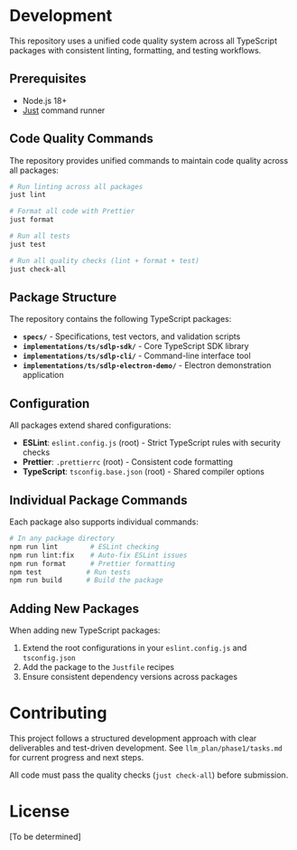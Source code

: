 # Development

This repository uses a unified code quality system across all TypeScript packages with consistent linting, formatting, and testing workflows.

## Prerequisites

- Node.js 18+
- [Just](https://just.systems/) command runner

## Code Quality Commands

The repository provides unified commands to maintain code quality across all packages:

```bash
# Run linting across all packages
just lint

# Format all code with Prettier
just format

# Run all tests
just test

# Run all quality checks (lint + format + test)
just check-all
```

## Package Structure

The repository contains the following TypeScript packages:

- **`specs/`** - Specifications, test vectors, and validation scripts
- **`implementations/ts/sdlp-sdk/`** - Core TypeScript SDK library
- **`implementations/ts/sdlp-cli/`** - Command-line interface tool
- **`implementations/ts/sdlp-electron-demo/`** - Electron demonstration application

## Configuration

All packages extend shared configurations:

- **ESLint**: `eslint.config.js` (root) - Strict TypeScript rules with security checks
- **Prettier**: `.prettierrc` (root) - Consistent code formatting
- **TypeScript**: `tsconfig.base.json` (root) - Shared compiler options

## Individual Package Commands

Each package also supports individual commands:

```bash
# In any package directory
npm run lint        # ESLint checking
npm run lint:fix    # Auto-fix ESLint issues
npm run format      # Prettier formatting
npm test           # Run tests
npm run build      # Build the package
```

## Adding New Packages

When adding new TypeScript packages:

1. Extend the root configurations in your `eslint.config.js` and `tsconfig.json`
2. Add the package to the `Justfile` recipes
3. Ensure consistent dependency versions across packages

# Contributing

This project follows a structured development approach with clear deliverables and test-driven development. See `llm_plan/phase1/tasks.md` for current progress and next steps.

All code must pass the quality checks (`just check-all`) before submission.

# License

[To be determined]
